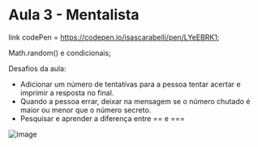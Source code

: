 # Aula 3 - Mentalista

link codePen = https://codepen.io/isascarabelli/pen/LYeEBRK1;

Math.random() e condicionais;

Desafios da aula:

* Adicionar um número de tentativas para a pessoa tentar acertar e imprimir a resposta no final.
* Quando a pessoa errar, deixar na mensagem se o número chutado é maior ou menor que o número secreto.
* Pesquisar e aprender a diferença entre == e ===

![image](https://user-images.githubusercontent.com/73960096/158253701-42bba234-d20e-4a94-98fe-76e1efde58c9.png)
